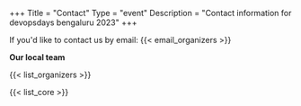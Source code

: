 +++
Title = "Contact"
Type = "event"
Description = "Contact information for devopsdays bengaluru 2023"
+++

If you'd like to contact us by email: {{< email_organizers >}}

**Our local team**

{{< list_organizers >}}


{{< list_core >}}
